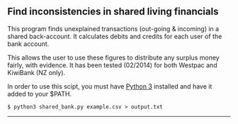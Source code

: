 
## Find inconsistencies in shared living financials

This program finds unexplained transactions (out-going & incoming) in
a shared back-account. It calculates debits and credits for each
user of the bank account. 

This allows the user to use these figures
to distribute any surplus money fairly, with evidence.
It has been tested (02/2014) for both Westpac and KiwiBank (NZ only).

In order to use this scipt, you must have [Python 3](https://www.python.org/downloads/release/python-341/ "Python 3 download link") installed and have it added to your $PATH.

`$ python3 shared_bank.py example.csv > output.txt`

___
